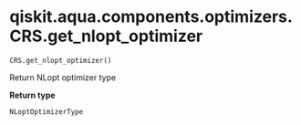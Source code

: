 # qiskit.aqua.components.optimizers.CRS.get\_nlopt\_optimizer

`CRS.get_nlopt_optimizer()`

Return NLopt optimizer type

**Return type**

`NLoptOptimizerType`

